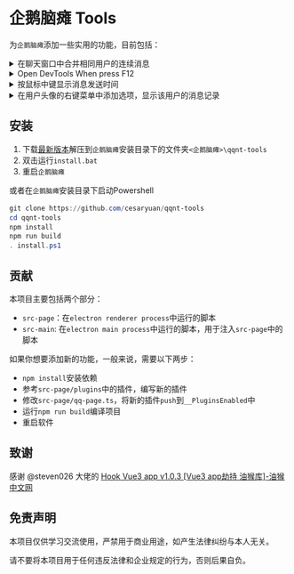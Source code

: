 # 企鹅脑瘫 Tools

为`企鹅脑瘫`添加一些实用的功能，目前包括：

<details><summary>在聊天窗口中合并相同用户的连续消息</summary>

![](docs/images/README/20230514200253.png)

</details>

<details><summary>Open DevTools When press F12</summary>

![](docs/images/README/20230530165038.png)

</details>

<details><summary>按鼠标中键显示消息发送时间</summary>

![](docs/images/README/20230530164658.png)

</details>

<details><summary>在用户头像的右键菜单中添加选项，显示该用户的消息记录</summary>

</details>

## 安装

1. 下载[最新版本](https://github.com/cesaryuan/qqnt-tools/releases)解压到`企鹅脑瘫`安装目录下的文件夹`<企鹅脑瘫>\qqnt-tools`
2. 双击运行`install.bat`
3. 重启`企鹅脑瘫`

或者在`企鹅脑瘫`安装目录下启动Powershell

```powershell
git clone https://github.com/cesaryuan/qqnt-tools
cd qqnt-tools
npm install
npm run build
. install.ps1
```

## 贡献

本项目主要包括两个部分：

- `src-page`：在`electron renderer process`中运行的脚本
- `src-main`: 在`electron main process`中运行的脚本，用于注入`src-page`中的脚本

如果你想要添加新的功能，一般来说，需要以下两步：

- `npm install`安装依赖
- 参考`src-page/plugins`中的插件，编写新的插件
- 修改`src-page/qq-page.ts`，将新的插件`push`到`__PluginsEnabled`中
- 运行`npm run build`编译项目
- 重启软件

## 致谢

感谢 @steven026 大佬的 [Hook Vue3 app v1.0.3 [Vue3 app劫持 油猴库]-油猴中文网](https://bbs.tampermonkey.net.cn/thread-2886-1-1.html)

## 免责声明

本项目仅供学习交流使用，严禁用于商业用途，如产生法律纠纷与本人无关。

请不要将本项目用于任何违反法律和企业规定的行为，否则后果自负。
